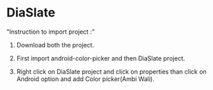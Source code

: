 DiaSlate
========



"Instruction to import project :"


1) Download both the project.

2) First import android-color-picker and then DiaSlate project.

3) Right click on DiaSlate project and click on properties than click on Android option and add Color picker(Ambi Wali).

